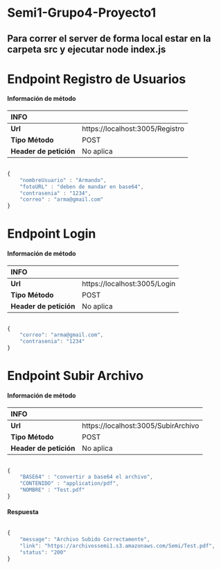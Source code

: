 # Semi1-Grupo4-Proyecto1
## Para correr el server de forma local estar en la carpeta src y ejecutar node index.js 
# Endpoint Registro de Usuarios
#### Información de método

| INFO  | |
| :-----------      | :--------------------- |
| **Url**           | https://localhost:3005/Registro          |
| **Tipo Método**   | POST      |
| **Header de petición**   | No aplica      |

```javascript

{
    "nombreUsuario" : "Armando",
    "fotoURL" : "deben de mandar en base64",
    "contrasenia" : "1234",
    "correo" : "arma@gmail.com"
}
```


# Endpoint Login
#### Información de método

| INFO  | |
| :-----------      | :--------------------- |
| **Url**           | https://localhost:3005/Login          |
| **Tipo Método**   | POST      |
| **Header de petición**   | No aplica      |

```javascript

{
    "correo": "arma@gmail.com",
    "contrasenia": "1234"
}
```

# Endpoint Subir Archivo
#### Información de método

| INFO  | |
| :-----------      | :--------------------- |
| **Url**           | https://localhost:3005/SubirArchivo          |
| **Tipo Método**   | POST      |
| **Header de petición**   | No aplica      |

```javascript

{
    "BASE64" : "convertir a base64 el archivo",
    "CONTENIDO" : "application/pdf",
    "NOMBRE" : "Test.pdf"
}
```
#### Respuesta
```javascript

{
    "message": "Archivo Subido Correctamente",
    "link": "https://archivossemi1.s3.amazonaws.com/Semi/Test.pdf",
    "status": "200"
}
```